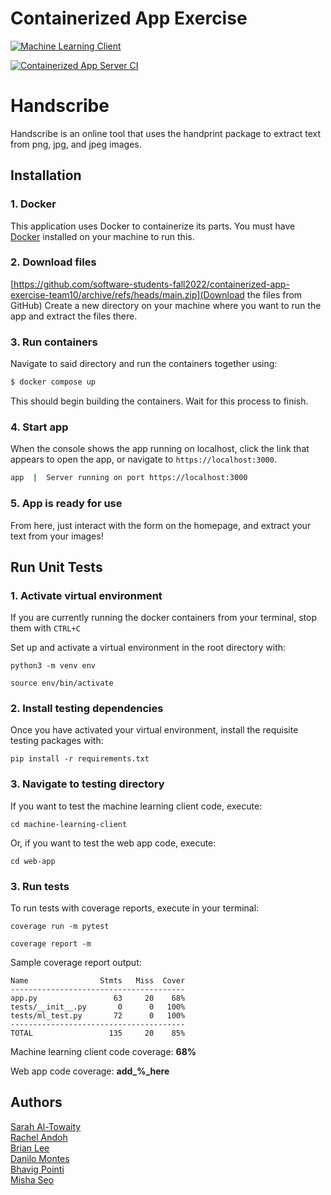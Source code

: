 # Containerized App Exercise

[![Machine Learning Client](https://github.com/software-students-fall2022/containerized-app-exercise-team10/actions/workflows/test-machine-learning.yaml/badge.svg)](https://github.com/software-students-fall2022/containerized-app-exercise-team10/actions/workflows/test-machine-learning.yaml)

[![Containerized App Server CI](https://github.com/software-students-fall2022/containerized-app-exercise-team10/actions/workflows/test-build-app.yaml/badge.svg)](https://github.com/software-students-fall2022/containerized-app-exercise-team10/actions/workflows/test-build-app.yaml)

# Handscribe

Handscribe is an online tool that uses the handprint package to extract text from png, jpg, and jpeg images.

## Installation

### 1. Docker

This application uses Docker to containerize its parts. You must have [Docker](https://docs.docker.com/get-docker/) installed on your machine to run this.

### 2. Download files

[https://github.com/software-students-fall2022/containerized-app-exercise-team10/archive/refs/heads/main.zip](Download the files from GitHub) Create a new directory on your machine where you want to run the app and extract the files there.

### 3. Run containers

Navigate to said directory and run the containers together using:

```bash
$ docker compose up
```

This should begin building the containers. Wait for this process to finish.

### 4. Start app

When the console shows the app running on localhost, click the link that appears to open the app, or navigate to `https://localhost:3000`.

```bash
app  |  Server running on port https://localhost:3000
```

### 5. App is ready for use

From here, just interact with the form on the homepage, and extract your text from your images!

## Run Unit Tests

### 1. Activate virtual environment

If you are currently running the docker containers from your terminal, stop them with `CTRL+C`

Set up and activate a virtual environment in the root directory with:

```
python3 -m venv env

source env/bin/activate
```

### 2. Install testing dependencies

Once you have activated your virtual environment, install the requisite testing packages with:

```
pip install -r requirements.txt
```

### 3. Navigate to testing directory

If you want to test the machine learning client code, execute:

```
cd machine-learning-client
```

Or, if you want to test the web app code, execute:

```
cd web-app
```

### 3. Run tests

To run tests with coverage reports, execute in your terminal:

```
coverage run -m pytest

coverage report -m
```

Sample coverage report output:

```
Name                Stmts   Miss  Cover
---------------------------------------
app.py                 63     20    68%
tests/__init__.py       0      0   100%
tests/ml_test.py       72      0   100%
---------------------------------------
TOTAL                 135     20    85%
```

Machine learning client code coverage: **68%**

Web app code coverage: **add\_%_here**

## Authors

[Sarah Al-Towaity](https://github.com/sarah-altowaity1) \
[Rachel Andoh](https://github.com/rachel0lehcar) \
[Brian Lee](https://github.com/shl622) \
[Danilo Montes](https://github.com/danilo-montes) \
[Bhavig Pointi](https://github.com/bpointi) \
[Misha Seo](https://github.com/mishaseo)
